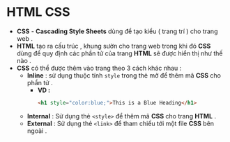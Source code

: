 # HTML CSS
- **CSS** - **Cascading Style Sheets** dùng để tạo kiểu ( trang trí ) cho trang web .
- **HTML** tạo ra cấu trúc , khung sườn cho trang web trong khi đó **CSS** dùng để quy định các phần tử của trang **HTML** sẽ được hiển thị như thế nào .
- **CSS** có thể được thêm vào trang theo 3 cách khác nhau :
    - **Inline** : sử dụng thuộc tính `style` trong thẻ mở để thêm mã **CSS** cho phần tử .
        - **VD :** 
            ```html
            <h1 style="color:blue;">This is a Blue Heading</h1>
            ```
    - **Internal** : Sử dụng thẻ `<style>` để thêm mã **CSS** cho trang **HTML** .
    - **External** : Sử dụng thẻ `<link>` để tham chiếu tới một file **CSS** bên ngoài .
